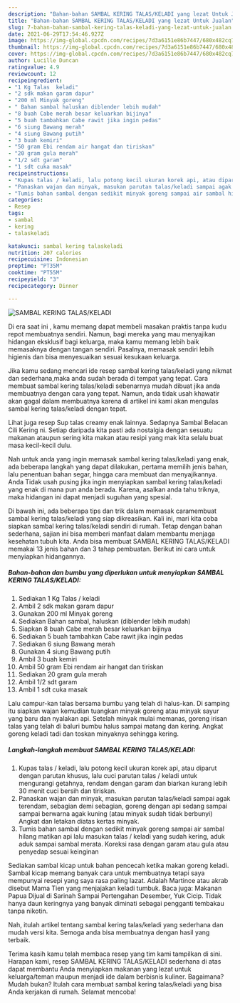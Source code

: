 ```yaml
---
description: "Bahan-bahan SAMBAL KERING TALAS/KELADI yang lezat Untuk Jualan"
title: "Bahan-bahan SAMBAL KERING TALAS/KELADI yang lezat Untuk Jualan"
slug: 7-bahan-bahan-sambal-kering-talas-keladi-yang-lezat-untuk-jualan
date: 2021-06-29T17:54:46.927Z
image: https://img-global.cpcdn.com/recipes/7d3a6151e86b7447/680x482cq70/sambal-kering-talaskeladi-foto-resep-utama.jpg
thumbnail: https://img-global.cpcdn.com/recipes/7d3a6151e86b7447/680x482cq70/sambal-kering-talaskeladi-foto-resep-utama.jpg
cover: https://img-global.cpcdn.com/recipes/7d3a6151e86b7447/680x482cq70/sambal-kering-talaskeladi-foto-resep-utama.jpg
author: Lucille Duncan
ratingvalue: 4.9
reviewcount: 12
recipeingredient:
- "1 Kg Talas  keladi"
- "2 sdk makan garam dapur"
- "200 ml Minyak goreng"
- " Bahan sambal haluskan diblender lebih mudah"
- "8 buah Cabe merah besar keluarkan bijinya"
- "5 buah tambahkan Cabe rawit jika ingin pedas"
- "6 siung Bawang merah"
- "4 siung Bawang putih"
- "3 buah kemiri"
- "50 gram Ebi rendam air hangat dan tiriskan"
- "20 gram gula merah"
- "1/2 sdt garam"
- "1 sdt cuka masak"
recipeinstructions:
- "Kupas talas / keladi, lalu potong kecil ukuran korek api, atau diparut dengan parutan khusus, lalu cuci parutan talas / keladi untuk mengurangi getahnya, rendam dengan garam dan biarkan kurang lebih 30 menit cuci bersih dan tiriskan."
- "Panaskan wajan dan minyak, masukan parutan talas/keladi sampai agak terendam, sebagian demi sebagian, goreng dengan api sedang sampai sampai berwarna agak kuning (atau minyak sudah tidak berbunyi) Angkat dan letakan diatas kertas minyak."
- "Tumis bahan sambal dengan sedikit minyak goreng sampai air sambal hilang matikan api lalu masukan talas / keladi yang sudah kering, aduk aduk sampai sambal merata. Koreksi rasa dengan garam atau gula atau penyedap sesuai keinginan"
categories:
- Resep
tags:
- sambal
- kering
- talaskeladi

katakunci: sambal kering talaskeladi 
nutrition: 207 calories
recipecuisine: Indonesian
preptime: "PT35M"
cooktime: "PT55M"
recipeyield: "3"
recipecategory: Dinner

---
```



![SAMBAL KERING TALAS/KELADI](https://img-global.cpcdn.com/recipes/7d3a6151e86b7447/680x482cq70/sambal-kering-talaskeladi-foto-resep-utama.jpg)

Di era  saat ini , kamu memang dapat membeli masakan praktis tanpa kudu repot membuatnya sendiri. Namun, bagi mereka yang mau menyajikan hidangan eksklusif bagi keluarga, maka kamu memang lebih baik memasaknya dengan tangan sendiri. Pasalnya, memasak sendiri lebih higienis dan bisa menyesuaikan sesuai kesukaan keluarga.

Jika kamu sedang mencari ide resep sambal kering talas/keladi yang nikmat dan sederhana,maka anda sudah berada di tempat yang tepat. Cara membuat sambal kering talas/keladi  sebenarnya mudah dibuat jika anda membuatnya dengan cara yang tepat. Namun, anda tidak usah khawatir akan gagal dalam membuatnya 
karena di artikel ini kami akan mengulas sambal kering talas/keladi dengan tepat.  

Lihat juga resep Sup talas creamy enak lainnya. Sedapnya Sambal Belacan Cili Kering ni. Setiap daripada kita pasti ada nostalgia dengan sesuatu makanan ataupun sering kita makan atau resipi yang mak kita selalu buat masa kecil-kecil dulu.

Nah untuk anda yang ingin memasak sambal kering talas/keladi yang enak, ada beberapa langkah yang dapat dilakukan, pertama memilih jenis bahan, lalu penentuan bahan segar, hingga cara membuat dan menyajikannya. Anda Tidak usah pusing jika ingin menyiapkan sambal kering talas/keladi yang enak di mana pun anda berada. Karena, asalkan anda  tahu triknya, maka hidangan ini dapat menjadi suguhan yang spesial.

Di bawah ini, ada beberapa tips dan trik dalam memasak caramembuat sambal kering talas/keladi yang siap dikreasikan. Kali ini, mari kita coba siapkan sambal kering talas/keladi sendiri di rumah. Tetap dengan bahan sederhana, sajian ini bisa memberi manfaat dalam membantu menjaga kesehatan tubuh kita. Anda bisa membuat SAMBAL KERING TALAS/KELADI memakai 13 jenis bahan dan 3 tahap pembuatan. Berikut ini cara untuk menyiapkan hidangannya.

<!--inarticleads1-->

##### Bahan-bahan dan bumbu yang diperlukan untuk menyiapkan SAMBAL KERING TALAS/KELADI:

1. Sediakan 1 Kg Talas / keladi
1. Ambil 2 sdk makan garam dapur
1. Gunakan 200 ml Minyak goreng
1. Sediakan  Bahan sambal, haluskan (diblender lebih mudah)
1. Siapkan 8 buah Cabe merah besar keluarkan bijinya
1. Sediakan 5 buah tambahkan Cabe rawit jika ingin pedas
1. Sediakan 6 siung Bawang merah
1. Gunakan 4 siung Bawang putih
1. Ambil 3 buah kemiri
1. Ambil 50 gram Ebi rendam air hangat dan tiriskan
1. Sediakan 20 gram gula merah
1. Ambil 1/2 sdt garam
1. Ambil 1 sdt cuka masak


Lalu campur-kan talas bersama bumbu yang telah di halus-kan. Di samping itu siapkan wajan kemudian tuangkan minyak goreng atau minyak sayur yang baru dan nyalakan api. Setelah minyak mulai memanas, goreng irisan talas yang telah di baluri bumbu halus sampai matang dan kering. Angkat goreng keladi tadi dan toskan minyaknya sehingga kering. 

<!--inarticleads2-->

##### Langkah-langkah membuat SAMBAL KERING TALAS/KELADI:

1. Kupas talas / keladi, lalu potong kecil ukuran korek api, atau diparut dengan parutan khusus, lalu cuci parutan talas / keladi untuk mengurangi getahnya, rendam dengan garam dan biarkan kurang lebih 30 menit cuci bersih dan tiriskan.
1. Panaskan wajan dan minyak, masukan parutan talas/keladi sampai agak terendam, sebagian demi sebagian, goreng dengan api sedang sampai sampai berwarna agak kuning (atau minyak sudah tidak berbunyi) Angkat dan letakan diatas kertas minyak.
1. Tumis bahan sambal dengan sedikit minyak goreng sampai air sambal hilang matikan api lalu masukan talas / keladi yang sudah kering, aduk aduk sampai sambal merata. Koreksi rasa dengan garam atau gula atau penyedap sesuai keinginan


Sediakan sambal kicap untuk bahan pencecah ketika makan goreng keladi. Sambal kicap memang banyak cara untuk membuatnya tetapi saya mempunyai resepi yang saya rasa paling lazat. Adalah Martince atau akrab disebut Mama Tien yang menjajakan keladi tumbuk. Baca juga: Makanan Papua Dijual di Sarinah Sampai Pertengahan Desember, Yuk Cicip. Tidak hanya daun keringnya yang banyak diminati sebagai pengganti tembakau tanpa nikotin. 

Nah, itulah artikel tentang  sambal kering talas/keladi  yang sederhana dan mudah versi kita. Semoga anda bisa membuatnya dengan hasil yang terbaik. 

Terima kasih kamu telah membaca resep yang tim kami tampilkan di sini. Harapan kami, resep  SAMBAL KERING TALAS/KELADI sederhana di atas dapat membantu Anda menyiapkan makanan yang lezat untuk keluarga/teman maupun menjadi ide dalam berbisnis kuliner. Bagaimana? Mudah bukan? Itulah cara membuat sambal kering talas/keladi yang bisa Anda kerjakan di rumah. Selamat mencoba!

